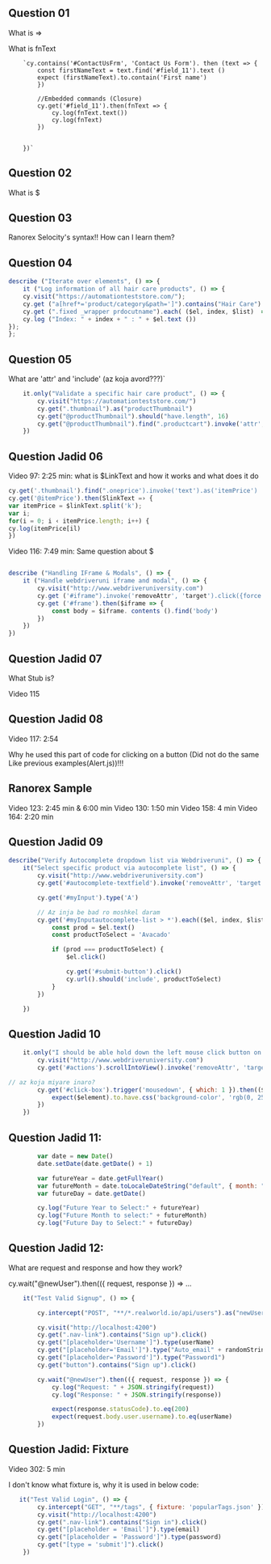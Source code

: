
## Question 01     
    
 What is =>

 What is fnText

        `cy.contains('#ContactUsFrm', 'Contact Us Form'). then (text => {
            const firstNameText = text.find('#field_11').text ()
            expect (firstNameText).to.contain('First name')
            })

            //Embedded commands (Closure)
            cy.get('#field_11').then(fnText => {
                cy.log(fnText.text())
                cy.log(fnText)
            })
            

        })` 


## Question 02

What is $

## Question 03

Ranorex Selocity's syntax!! How can I learn them?

## Question 04

```js 
describe ("Iterate over elements", () => {
    it ("Log information of all hair care products", () => {
    cy.visit("https://automationteststore.com/");
    cy.get ("a[href*='product/category&path=']").contains("Hair Care").click();
    cy.get (".fixed _wrapper prdocutname").each( ($el, index, $list)  => {
    cy.log ("Index: " + index + " : " + $el.text ())
});
};


```


## Question 05

What are 'attr' and 'include' (az koja avord???)`
``` js
    it.only("Validate a specific hair care product", () => {
        cy.visit("https://automationteststore.com/")
        cy.get(".thumbnail").as("productThumbnail")
        cy.get("@productThumbnail").should("have.length", 16)
        cy.get("@productThumbnail").find(".productcart").invoke('attr', 'title').should('include', 'Add to Cart')
    })
```


## Question Jadid 06

Video 97: 2:25 min: what is $LinkText and how it works and what does it do
``` js
cy.get('.thumbnail').find(".oneprice').invoke('text').as('itemPrice')
cy.get('@itemPrice').then(SlinkText =› {
var itemPrice = $linkText.split('k');
var i;
for(i = 0; i ‹ itemPrice.length; i++) {
cy.log(itemPrice[il)
})

```

Video 116: 7:49 min: Same question about $

``` js

describe ("Handling IFrame & Modals", () => {
    it ("Handle webdriveruni iframe and modal", () => {
        cy.visit("http://www.webdriveruniversity.com")
        cy.get ('#iframe").invoke('removeAttr', 'target').click({force:true})
        cy.get ('#frame').then($iframe => {
            const body = $iframe. contents ().find('body')
        })
    })
})
```

## Question Jadid 07

What Stub is?

Video 115

## Question Jadid 08

Video 117: 2:54

Why he used this part of code for clicking on a button (Did not do the same Like previous examples(Alert.js))!!!

## Ranorex Sample

Video 123: 2:45 min & 6:00 min
Video 130: 1:50 min
Video 158: 4 min
Video 164: 2:20 min  

## Question Jadid 09

``` js
describe("Verify Autocomplete dropdown list via Webdriveruni", () => {
    it("Select specific product via autocomplete list", () => {
        cy.visit("http://www.webdriveruniversity.com")
        cy.get('#autocomplete-textfield').invoke('removeAttr', 'target').click({ force: true })

        cy.get('#myInput').type('A')

        // Az inja be bad ro moshkel daram
        cy.get('#myInputautocomplete-list > *').each(($el, index, $list) => {
            const prod = $el.text()
            const productToSelect = 'Avacado'

            if (prod === productToSelect) {
                $el.click()

                cy.get('#submit-button').click()
                cy.url().should('include', productToSelect)
            }
        })

    })
```

## Question Jadid 10

    
``` js
    it.only("I should be able hold down the left mouse click button on a given element", () => {
        cy.visit("http://www.webdriveruniversity.com")
        cy.get('#actions').scrollIntoView().invoke('removeAttr', 'target').click({ force: true })

// az koja miyare inaro?
        cy.get('#click-box').trigger('mousedown', { which: 1 }).then(($element) => {
            expect($element).to.have.css('background-color', 'rgb(0, 255, 0)')
        })
    })
```

## Question Jadid 11:

``` js
        var date = new Date()
        date.setDate(date.getDate() + 1)

        var futureYear = date.getFullYear()
        var futureMonth = date.toLocaleDateString("default", { month: "long" }) //injash chi shod?
        var futureDay = date.getDate()

        cy.log("Future Year to Select:" + futureYear)
        cy.log("Future Month to select:" + futureMonth)
        cy.log("Future Day to Select:" + futureDay)
```


## Question Jadid 12:

What are request and response and how they work?

cy.wait("@newUser").then(({ request, response }) => ...

```js
    it("Test Valid Signup", () => {

        cy.intercept("POST", "**/*.realworld.io/api/users").as("newUser")

        cy.visit("http://localhost:4200")
        cy.get(".nav-link").contains("Sign up").click()
        cy.get("[placeholder='Username']").type(userName)
        cy.get("[placeholder='Email']").type("Auto_email" + randomString + "@email.com")
        cy.get("[placeholder='Password']").type("Password1")
        cy.get("button").contains("Sign up").click()

        cy.wait("@newUser").then(({ request, response }) => {
            cy.log("Request: " + JSON.stringify(request))
            cy.log("Response: " + JSON.stringify(response))

            expect(response.statusCode).to.eq(200)
            expect(request.body.user.username).to.eq(userName)
        })
```


## Question Jadid: Fixture

Video 302: 5 min

I don't know what fixture is, why it is used in below code:

```js
   it("Test Valid Login", () => {
        cy.intercept("GET", "**/tags", { fixture: 'popularTags.json' })
        cy.visit("http://localhost:4200")
        cy.get(".nav-link").contains("Sign in").click()
        cy.get("[placeholder = 'Email']").type(email)
        cy.get("[placeholder = 'Password']").type(password)
        cy.get("[type = 'submit']").click()
    })